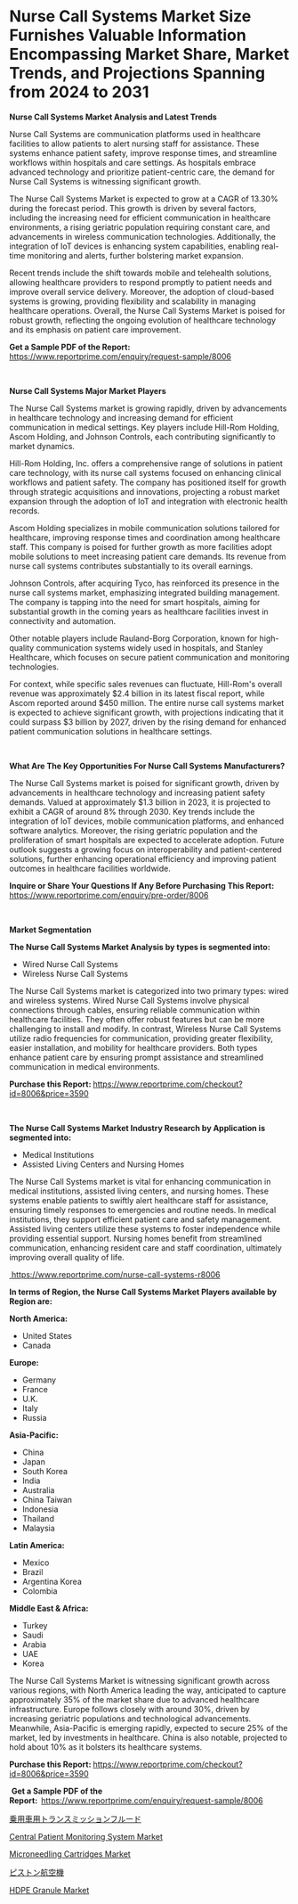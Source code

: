 <p><h1>Nurse Call Systems Market Size Furnishes Valuable Information Encompassing Market Share, Market Trends, and Projections Spanning from 2024 to 2031</h1></p><p><strong>Nurse Call Systems Market Analysis and Latest Trends</strong></p>
<p><p>Nurse Call Systems are communication platforms used in healthcare facilities to allow patients to alert nursing staff for assistance. These systems enhance patient safety, improve response times, and streamline workflows within hospitals and care settings. As hospitals embrace advanced technology and prioritize patient-centric care, the demand for Nurse Call Systems is witnessing significant growth.</p><p>The Nurse Call Systems Market is expected to grow at a CAGR of 13.30% during the forecast period. This growth is driven by several factors, including the increasing need for efficient communication in healthcare environments, a rising geriatric population requiring constant care, and advancements in wireless communication technologies. Additionally, the integration of IoT devices is enhancing system capabilities, enabling real-time monitoring and alerts, further bolstering market expansion.</p><p>Recent trends include the shift towards mobile and telehealth solutions, allowing healthcare providers to respond promptly to patient needs and improve overall service delivery. Moreover, the adoption of cloud-based systems is growing, providing flexibility and scalability in managing healthcare operations. Overall, the Nurse Call Systems Market is poised for robust growth, reflecting the ongoing evolution of healthcare technology and its emphasis on patient care improvement.</p></p>
<p><strong>Get a Sample PDF of the Report:&nbsp;</strong> <a href="https://www.reportprime.com/enquiry/request-sample/8006">https://www.reportprime.com/enquiry/request-sample/8006</a></p>
<p>&nbsp;</p>
<p><strong>Nurse Call Systems Major Market Players</strong></p>
<p><p>The Nurse Call Systems market is growing rapidly, driven by advancements in healthcare technology and increasing demand for efficient communication in medical settings. Key players include Hill-Rom Holding, Ascom Holding, and Johnson Controls, each contributing significantly to market dynamics.</p><p>Hill-Rom Holding, Inc. offers a comprehensive range of solutions in patient care technology, with its nurse call systems focused on enhancing clinical workflows and patient safety. The company has positioned itself for growth through strategic acquisitions and innovations, projecting a robust market expansion through the adoption of IoT and integration with electronic health records.</p><p>Ascom Holding specializes in mobile communication solutions tailored for healthcare, improving response times and coordination among healthcare staff. This company is poised for further growth as more facilities adopt mobile solutions to meet increasing patient care demands. Its revenue from nurse call systems contributes substantially to its overall earnings.</p><p>Johnson Controls, after acquiring Tyco, has reinforced its presence in the nurse call systems market, emphasizing integrated building management. The company is tapping into the need for smart hospitals, aiming for substantial growth in the coming years as healthcare facilities invest in connectivity and automation.</p><p>Other notable players include Rauland-Borg Corporation, known for high-quality communication systems widely used in hospitals, and Stanley Healthcare, which focuses on secure patient communication and monitoring technologies.</p><p>For context, while specific sales revenues can fluctuate, Hill-Rom's overall revenue was approximately $2.4 billion in its latest fiscal report, while Ascom reported around $450 million. The entire nurse call systems market is expected to achieve significant growth, with projections indicating that it could surpass $3 billion by 2027, driven by the rising demand for enhanced patient communication solutions in healthcare settings.</p></p>
<p>&nbsp;</p>
<p><strong>What Are The Key Opportunities For Nurse Call Systems Manufacturers?</strong></p>
<p><p>The Nurse Call Systems market is poised for significant growth, driven by advancements in healthcare technology and increasing patient safety demands. Valued at approximately $1.3 billion in 2023, it is projected to exhibit a CAGR of around 8% through 2030. Key trends include the integration of IoT devices, mobile communication platforms, and enhanced software analytics. Moreover, the rising geriatric population and the proliferation of smart hospitals are expected to accelerate adoption. Future outlook suggests a growing focus on interoperability and patient-centered solutions, further enhancing operational efficiency and improving patient outcomes in healthcare facilities worldwide.</p></p>
<p><strong>Inquire or Share Your Questions If Any Before Purchasing This Report:</strong> <a href="https://www.reportprime.com/enquiry/pre-order/8006">https://www.reportprime.com/enquiry/pre-order/8006</a></p>
<p>&nbsp;</p>
<p><strong>Market Segmentation</strong></p>
<p><strong>The Nurse Call Systems Market Analysis by types is segmented into:</strong></p>
<p><ul><li>Wired Nurse Call Systems</li><li>Wireless Nurse Call Systems</li></ul></p>
<p><p>The Nurse Call Systems market is categorized into two primary types: wired and wireless systems. Wired Nurse Call Systems involve physical connections through cables, ensuring reliable communication within healthcare facilities. They often offer robust features but can be more challenging to install and modify. In contrast, Wireless Nurse Call Systems utilize radio frequencies for communication, providing greater flexibility, easier installation, and mobility for healthcare providers. Both types enhance patient care by ensuring prompt assistance and streamlined communication in medical environments.</p></p>
<p><strong>Purchase this Report:&nbsp;</strong><a href="https://www.reportprime.com/checkout?id=8006&price=3590">https://www.reportprime.com/checkout?id=8006&price=3590</a></p>
<p>&nbsp;</p>
<p><strong>The Nurse Call Systems Market Industry Research by Application is segmented into:</strong></p>
<p><ul><li>Medical Institutions</li><li>Assisted Living Centers and Nursing Homes</li></ul></p>
<p><p>The Nurse Call Systems market is vital for enhancing communication in medical institutions, assisted living centers, and nursing homes. These systems enable patients to swiftly alert healthcare staff for assistance, ensuring timely responses to emergencies and routine needs. In medical institutions, they support efficient patient care and safety management. Assisted living centers utilize these systems to foster independence while providing essential support. Nursing homes benefit from streamlined communication, enhancing resident care and staff coordination, ultimately improving overall quality of life.</p></p>
<p><a href="https://www.reportprime.com/nurse-call-systems-r8006">&nbsp;https://www.reportprime.com/nurse-call-systems-r8006</a></p>
<p><strong>In terms of Region, the Nurse Call Systems Market Players available by Region are:</strong></p>
<p>
    <p> <strong> North America: </strong>
        <ul>
            <li>United States</li>
            <li>Canada</li>
        </ul>
        </p> 
    <p> <strong> Europe: </strong>
        <ul>
            <li>Germany</li>
            <li>France</li>
            <li>U.K.</li>
            <li>Italy</li>
            <li>Russia</li>
        </ul>
        </p> 
    <p> <strong> Asia-Pacific: </strong>
        <ul>
            <li>China</li>
            <li>Japan</li>
            <li>South Korea</li>
            <li>India</li>
            <li>Australia</li>
            <li>China Taiwan</li>
            <li>Indonesia</li>
            <li>Thailand</li>
            <li>Malaysia</li>
        </ul>
        </p> 
    <p> <strong> Latin America: </strong>
        <ul>
            <li>Mexico</li>
            <li>Brazil</li>
            <li>Argentina Korea</li>
            <li>Colombia</li>
        </ul>
        </p> 
    <p> <strong> Middle East & Africa: </strong>
        <ul>
            <li>Turkey</li>
            <li>Saudi</li>
            <li>Arabia</li>
            <li>UAE</li>
            <li>Korea</li>
        </ul>
    </p>
    </p>
<p><p>The Nurse Call Systems Market is witnessing significant growth across various regions, with North America leading the way, anticipated to capture approximately 35% of the market share due to advanced healthcare infrastructure. Europe follows closely with around 30%, driven by increasing geriatric populations and technological advancements. Meanwhile, Asia-Pacific is emerging rapidly, expected to secure 25% of the market, led by investments in healthcare. China is also notable, projected to hold about 10% as it bolsters its healthcare systems.</p></p>
<p><strong>Purchase this Report: </strong><a href="https://www.reportprime.com/checkout?id=8006&price=3590">https://www.reportprime.com/checkout?id=8006&price=3590</a></p>
<p>&nbsp;<strong>Get a Sample PDF of the Report:&nbsp;&nbsp;</strong><a href="https://www.reportprime.com/enquiry/request-sample/8006">https://www.reportprime.com/enquiry/request-sample/8006</a></p>
<p><strong></strong></p>
<p><p><a href="https://medium.com/@qirvhhyf42/passenger-car-transmission-fluids-0916c7d2c708">乗用車用トランスミッションフルード</a></p><p><a href="https://medium.com/@welsonwiden94552/global-central-patient-monitoring-system-industry-types-applications-market-players-regional-88cffc49f078">Central Patient Monitoring System Market</a></p><p><a href="https://www.linkedin.com/pulse/market-forecasting-change-global-microneedling-cartridges-dynamics-nzg6f?trackingId=ASScACLEQUWmEN%2BhfsRnaA%3D%3D">Microneedling Cartridges Market</a></p><p><a href="https://medium.com/@qirvhhyf42/piston-aircrafts-market-%E3%81%AF-%E3%82%B3%E3%82%B9%E3%83%88%E7%AE%A1%E7%90%86%E3%81%A8%E5%8A%B9%E7%8E%87%E5%90%91%E4%B8%8A%E3%82%92%E5%84%AA%E5%85%88%E3%81%97%E3%81%BE%E3%81%99-%E3%81%95%E3%82%89%E3%81%AB-%E5%A0%B1%E5%91%8A%E6%9B%B8%E3%81%AF%E5%B8%82%E5%A0%B4%E3%81%AE%E9%9C%80%E8%A6%81%E9%9D%A2%E3%81%A8%E4%BE%9B%E7%B5%A6%E9%9D%A2%E3%81%AE%E4%B8%A1%E6%96%B9%E3%82%92%E3%82%AB%E3%83%90%E3%83%BC%E3%81%97%E3%81%A6%E3%81%84%E3%81%BE%E3%81%99-piston-aircrafts-%E5%B8%82%E5%A0%B4%E3%81%AF-34a3dc487640">ピストン航空機</a></p><p><a href="https://issuu.com/reportprime-2/docs/hdpe-granule-market-size-2030.pptx_9136553eb6eb6d">HDPE Granule Market</a></p></p>